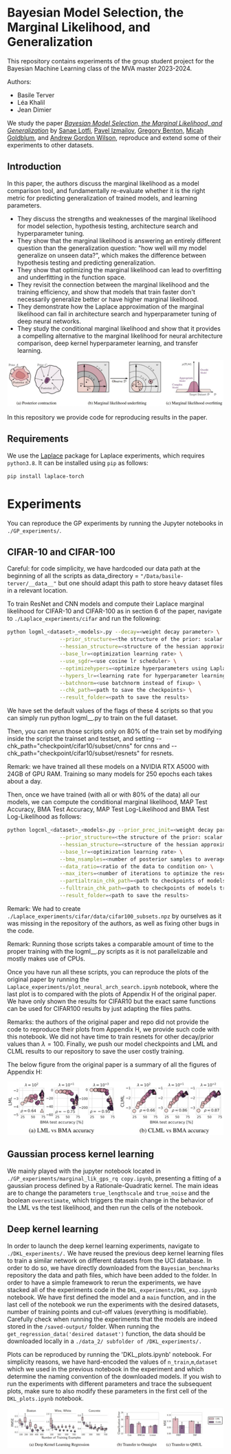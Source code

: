 # Bayesian Model Selection, the Marginal Likelihood, and Generalization


This repository contains experiments of the group student project for the Bayesian Machine Learning class of the MVA master 2023-2024. 

Authors:
- Basile Terver
- Léa Khalil
- Jean Dimier

We study the paper [_Bayesian Model Selection, the Marginal Likelihood, and Generalization_](https://arxiv.org/abs/2202.11678) by [Sanae Lotfi](https://sanaelotfi.github.io/), [Pavel Izmailov](https://izmailovpavel.github.io/), [Gregory Benton](g-benton.github.io), [Micah Goldblum](https://goldblum.github.io/), and [Andrew Gordon Wilson](https://cims.nyu.edu/~andrewgw/), reproduce and extend some of their experiments to other datasets.


## Introduction

In this paper, the authors discuss the marginal likelihood as a model comparison tool, and fundamentally re-evaluate whether it is the right metric for predicting generalization of trained models, and learning parameters.
- They discuss the strengths and weaknesses of the marginal likelihood for model selection, hypothesis testing, architecture search and hyperparameter tuning. 
- They show that the marginal likelihood is answering an entirely different question than the generalization question: "how well will my model generalize on unseen data?", which makes the difference between hypothesis testing and predicting generalization.
- They show that optimizing the marginal likelihood can lead to overfitting and underfitting in the function space. 
- They revisit the connection between the marginal likelihood and the training efficiency, and show that models that train faster don't necessarily generalize better or have higher marginal likelihood. 
- They demonstrate how the Laplace approximation of the marginal likelihood can fail in architecture search and hyperparameter tuning of deep neural networks. 
- They study the conditional marginal likelihood and show that it provides a compelling alternative to the marginal likelihood for neural architecture comparison, deep kernel hyperparameter learning, and transfer learning. 

![Pitfalls of the marginal likelihood](./demos/lml_pitfalls.png)

In this repository we provide code for reproducing results in the paper.

## Requirements

We use the [Laplace](https://github.com/AlexImmer/Laplace) package for Laplace experiments, which requires `python3.8`. It can be installed using `pip` as follows:

```bash
pip install laplace-torch
```

# Experiments

You can reproduce the GP experiments by running the Jupyter notebooks in `./GP_experiments/`. 

## CIFAR-10 and CIFAR-100
Careful: for code simplicity, we have hardcoded our data path at the beginning of all the scripts as data_directory = `"/Data/basile-terver/__data__"` but one should adapt this path to store heavy dataset files in a relevant location.

To train ResNet and CNN models and compute their Laplace marginal likelihood for CIFAR-10 and CIFAR-100 as in section 6 of the paper, navigate to `./Laplace_experiments/cifar` and run the following: 
```bash
python logml_<dataset>_<models>.py --decay=<weight decay parameter> \
				 --prior_structure=<the structure of the prior: scalar or layerwise> \
                 --hessian_structure=<structure of the hessian approximation: full, kron, diag> \
                 --base_lr=<optimization learning rate> \
                 --use_sgdr=<use cosine lr scheduler> \
                 --optimizehypers=<optimize hyperparameters using Laplace approximation> \
                 --hypers_lr=<learning rate for hyperparameter learning> \
                 --batchnorm=<use batchnorm instead of fixup> \
                 --chk_path=<path to save the checkpoints> \
                 --result_folder=<path to save the results> 
```
We have set the default values of the flags of these 4 scripts so that you can simply run python logml_<dataset>_<models>.py to train on the full dataset. 

Then, you can rerun those scripts only on 80% of the train set by modifying inside the script the trainset and testset, and setting --chk_path="checkpoint/cifar10/subset/cnns" for cnns and --chk_path="checkpoint/cifar10/subset/resnets" for resnets.

Remark: we have trained all these models on a NVIDIA RTX A5000 with 24GB of GPU RAM. Training so many models for 250 epochs each takes about a day.

Then, once we have trained (with all or with 80% of the data) all our models, we can compute the conditional marginal likelihood, MAP Test Accuracy, BMA Test Accuracy, MAP Test Log-Likelihood and BMA Test Log-Likelihood as follows:

```bash
python logcml_<dataset>_<models>.py --prior_prec_init=<weight decay parameter> \
				 --prior_structure=<the structure of the prior: scalar or layerwise> \
                 --hessian_structure=<structure of the hessian approximation: full, kron, diag> \
                 --base_lr=<optimization learning rate> \
                 --bma_nsamples=<number of posterior samples to average over> \
                 --data_ratio=<ratio of the data to condition on> \
                 --max_iters=<number of iterations to optimize the rescaling parameter of the hessian> \
                 --partialtrain_chk_path=<path to checkpoints of models trained on a fraction of the data> \
                 --fulltrain_chk_path=<path to checkpoints of models trained on the full data> \
                 --result_folder=<path to save the results> 
```

Remark: We had to create `./Laplace_experiments/cifar/data/cifar100_subsets.npz` by ourselves as it was missing in the repository of the authors, as well as fixing other bugs in the code.

Remark: Running those scripts takes a comparable amount of time to the proper training with the logml_<dataset>_<models>.py scripts as it is not parallelizable and mostly makes use of CPUs.

Once you have run all these scripts, you can reproduce the plots of the original paper by running the `Laplace_experiments/plot_neural_arch_search.ipynb` notebook, where the last plot is to compared with the plots of Appendix H of the original paper. We have only shown the results for CIFAR10 but the exact same functions can be used for CIFAR100 results by just adapting the files paths. 

Remarks: the authors of the original paper and repo did not provide the code to reproduce their plots from Appendix H, we provide such code with this notebook. We did not have time to train resnets for other decay/prior values than $\lambda=100$. Finally, we push our model checkpoints and LML and CLML results to our repository to save the user costly training.

The below figure from the original paper is a summary of all the figures of Appendix H:

![Neural hyperparameter optimization for CIFAR-100](./demos/laplace_cifar100.png)

## Gaussian process kernel learning

We mainly played with the jupyter notebook located in `./GP_experiments/marginal_lik_gps_rq copy.ipynb`, presenting a fitting of a gaussian process defined by a Rationale-Quadratic kernel. The main ideas are to change the parameters `true_lengthscale` and `true_noise` and the boolean `overestimate`, which triggers the main change in the behavior of the LML vs the test likelihood, and then run the cells of the notebook.

## Deep kernel learning 

In order to launch the deep kernel learning experiments, navigate to `./DKL_experiments/.`
We have reused the previous deep kernel learning files to train a similar network on different datasets from the UCI database. In order to do so, we have directly downloaded from the `Bayesian_benchmarks` repository the data and path files, which have been added to the folder.
In order to have a simple framework to rerun the experiments, we have stacked all of the experiments code in the `DKL_experiments/DKL_exp.ipynb` notebook. 
We have first defined the model and a `main` function, and in the last cell of the notebook we run the experiments with the desired datasets, number of training points and cut-off values (everything is modifiable). Carefully check when running the experiments that the models are indeed stored in the `/saved-output/` folder.
When running the `get_regression_data('desired dataset')` function, the data should be downloaded locally in a `./data_2/ subfolder of /DKL_experiments/.`

Plots can be reproduced by running the 'DKL_plots.ipynb' notebook. For simplicity reasons, we have hard-encoded the values of `n_train`,`m`,`dataset` which we used in the previous notebook in the experiment and which determine the naming convention of the downloaded models. If you wish to run the experiments with different parameters and trace the subsequent plots, make sure to also modify these parameters in the first cell of the `DKL_plots.ipynb` notebook.


![Deep kernel learning experiments](./demos/dkl_results.png)

